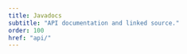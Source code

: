 ```yaml
---
title: Javadocs
subtitle: "API documentation and linked source."
order: 100
href: "api/"
---
```


[//]: # ([Link to Javadocs]&#40;api/&#41; <!-- This is a fallback, since this page will rarely &#40;if ever&#41; be displayed. -->)